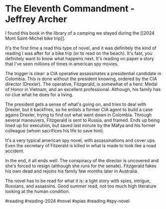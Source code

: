 # The Eleventh Commandment - Jeffrey Archer

I found this book in the library of a camping we stayed during the [[2024 Mont Saint-Michel bike trip]]. 

It's the first time a read this type of novel, and it was definitely the kind of reading I was after for a bike trip (or to read on the beach). It's fast, you definitely want to know what happens next. It's reading on paper a story that I've seen millions of times in american spy movies. 

The trigger is clear: a CIA operative assassinates a presidential candidate in Colombia. This is done without the president knowing, ordered by the CIA director (Drexler). The operative, Fitzgerald, is somewhat of a hero: Medal of Honor in Vietnam, and an excellent professional. Although, his family has no clue what he does for a living. 

The president gets a sense of what's going on, and tries to deal with Drexler, but it backfires, so he enlists a former CIA agent to build a case agains Drexler, trying to find out what went down in Colombia. Through several maneuvers, Fitzgerald is sent to Russia, and framed. Ends up being lined up for execution, but saved last minute by the Mafya and his former colleague (whom sacrifices his life to save him). 

It's a very typical american spy novel, with assassinations and cover ups. Even the secretary of Fitzerald is killed in what is made to look like a road accident. 

In the end, it all ends well. The conspiracy of the director is uncovered and she's forced to resign (although she runs for the senate). Fitzgerald fakes his own dead and rejoins his family few months later in Australia. 

The novel has to be read for what it is: a light story with spies, intrigue, Russians, and assassins. Good summer read, not too much high literature looking at the human condition. 

#reading #reading-2024 #novel #spies #reading #spy-novel 
